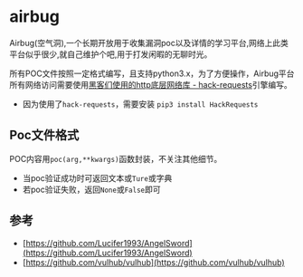 # airbug
Airbug(空气洞),一个长期开放用于收集漏洞poc以及详情的学习平台,网络上此类平台似乎很少,就自己维护个吧,用于打发闲暇的无聊时光。  

所有POC文件按照一定格式编写，且支持python3.x，为了方便操作，Airbug平台所有网络访问需要使用[黑客们使用的http底层网络库 - hack-requests](https://github.com/boy-hack/hack-requests)引擎编写。  

- 因为使用了`hack-requests`，需要安装 `pip3 install HackRequests`

## Poc文件格式
POC内容用`poc(arg,**kwargs)`函数封装，不关注其他细节。
- 当poc验证成功时可返回文本或`Ture`或字典
- 若poc验证失败，返回`None`或`False`即可

## 参考
- [https://github.com/Lucifer1993/AngelSword](https://github.com/Lucifer1993/AngelSword)
- [https://github.com/vulhub/vulhub](https://github.com/vulhub/vulhub)